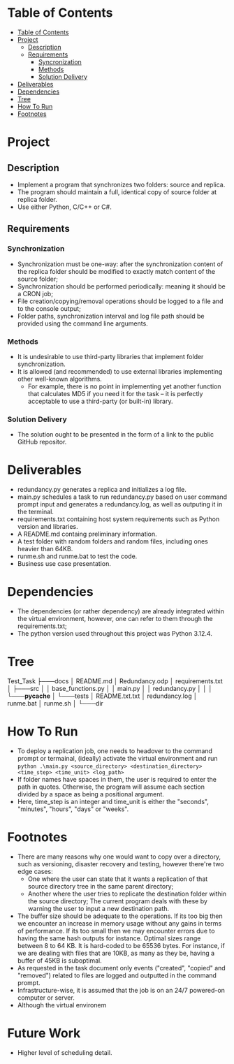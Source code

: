 # Table of Contents
- [Table of Contents](#table-of-contents)
- [Project](#project)
    - [Description](#problem-description)
    - [Requirements](#requirements)
        - [Syncronization](#synchronization)
        - [Methods](#methods)
        - [Solution Delivery](#solution-delivery)
- [Deliverables](#deliverables)
- [Dependencies](#dependencies)
- [Tree](#tree)
- [How To Run](#how-to-run)
- [Footnotes](#footnotes)

# Project
## Description
- Implement a program that synchronizes two folders: source and replica. 
- The program should maintain a full, identical copy of source folder at replica folder.
- Use either Python, C/C++ or C#.

## Requirements
### Synchronization 
- Synchronization must be one-way: after the synchronization content of the replica folder should be modified to exactly match content of the source folder; 
- Synchronization should be performed periodically: meaning it should be a CRON job;
- File creation/copying/removal operations should be logged to a file and to the console output; 
- Folder paths, synchronization interval and log file path should be provided using the command line arguments.

### Methods
- It is undesirable to use third-party libraries that implement folder synchronization.
- It is allowed (and recommended) to use external libraries implementing other well-known algorithms. 
    - For example, there is no point in implementing yet another function that calculates MD5 if you need it for the task – it is perfectly acceptable to use a third-party (or built-in) library.

### Solution Delivery
- The solution ought to be presented in the form of a link to the public GitHub repositor.

# Deliverables
- redundancy.py generates a replica and initializes a log file.
- main.py schedules a task to run redundancy.py based on user command prompt input and generates a redundancy.log, as well as outputing it in the terminal.
- requirements.txt containing host system requirements such as Python version and libraries. 
- A README.md containg preliminary information.
- A test folder with random folders and random files, including ones heavier than 64KB.
- runme.sh and runme.bat to test the code.
- Business use case presentation. 

# Dependencies
- The dependencies (or rather dependency) are already integrated within the virtual environment, however, one can refer to them through the requirements.txt;
- The python version used throughout this project was Python 3.12.4.

# Tree
Test_Task
├───docs
│       README.md
│       Redundancy.odp
│       requirements.txt
│
├───src
│   │   base_functions.py
│   │   main.py
│   │   redundancy.py
│   │
│   └───__pycache__
│
└───tests
    │   README.txt.txt
    │   redundancy.log
    │   runme.bat
    │   runme.sh
    │
    └───dir

# How To Run
- To deploy a replication job, one needs to headover to the command prompt or termainal, (ideally) activate the virtual environment and run 
``python .\main.py <source_directory> <destination_directory> <time_step> <time_unit> <log_path>``
- If folder names have spaces in them, the user is required to enter the path in quotes. Otherwise, the program will assume each section divided by a space as being a positional argument. 
- Here, time_step is an integer and time_unit is either the "seconds", "minutes", "hours", "days" or "weeks".

# Footnotes 
- There are many reasons why one would want to copy over a directory, such as versioning, disaster recovery and testing, however there're two edge cases:
    - One where the user can state that it wants a replication of that source directory tree in the same parent directory;
    - Another where the user tries to replicate the destination folder within the source directory;
The current program deals with these by warning the user to input a new destination path.
- The buffer size should be adequate to the operations. If its too big then we encounter an increase in memory usage without any gains in terms of performance. If its too small then we may encounter errors due to having the same hash outputs for instance. Optimal sizes range between 8 to 64 KB. It is hard-coded to be 65536 bytes. For instance, if we are dealing with files that are 10KB, as many as they be, having a buffer of 45KB is suboptimal. 
- As requested in the task document only events ("created", "copied" and "removed") related to files are logged and outputted in the command prompt.  
- Infrastructure-wise, it is assumed that the job is on an 24/7 powered-on computer or server.
- Although the virtual environem

# Future Work
- Higher level of scheduling detail. 



